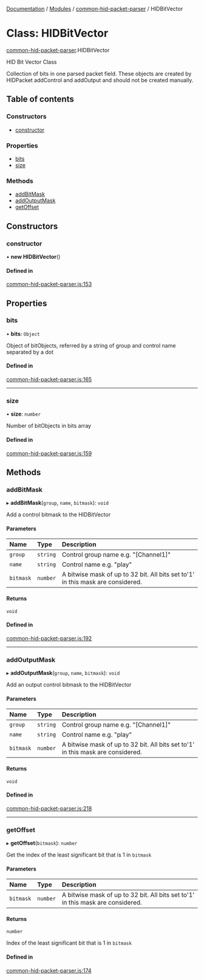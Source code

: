 [Documentation](../README.md) / [Modules](../modules.md) / [common-hid-packet-parser](../modules/common_hid_packet_parser.md) / HIDBitVector

# Class: HIDBitVector

[common-hid-packet-parser](../modules/common_hid_packet_parser.md).HIDBitVector

HID Bit Vector Class

Collection of bits in one parsed packet field. These objects are
created by HIDPacket addControl and addOutput and should not be
created manually.

## Table of contents

### Constructors

- [constructor](common_hid_packet_parser.HIDBitVector.md#constructor)

### Properties

- [bits](common_hid_packet_parser.HIDBitVector.md#bits)
- [size](common_hid_packet_parser.HIDBitVector.md#size)

### Methods

- [addBitMask](common_hid_packet_parser.HIDBitVector.md#addbitmask)
- [addOutputMask](common_hid_packet_parser.HIDBitVector.md#addoutputmask)
- [getOffset](common_hid_packet_parser.HIDBitVector.md#getoffset)

## Constructors

### constructor

• **new HIDBitVector**()

#### Defined in

[common-hid-packet-parser.js:153](https://github.com/JoergAtGithub/mixxx/blob/8d2d71e396/res/controllers/common-hid-packet-parser.js#L153)

## Properties

### bits

• **bits**: `Object`

Object of bitObjects, referred by a string of group and control name separated by a dot

#### Defined in

[common-hid-packet-parser.js:165](https://github.com/JoergAtGithub/mixxx/blob/8d2d71e396/res/controllers/common-hid-packet-parser.js#L165)

___

### size

• **size**: `number`

Number of bitObjects in bits array

#### Defined in

[common-hid-packet-parser.js:159](https://github.com/JoergAtGithub/mixxx/blob/8d2d71e396/res/controllers/common-hid-packet-parser.js#L159)

## Methods

### addBitMask

▸ **addBitMask**(`group`, `name`, `bitmask`): `void`

Add a control bitmask to the HIDBitVector

#### Parameters

| Name | Type | Description |
| :------ | :------ | :------ |
| `group` | `string` | Control group name e.g. "[Channel1]" |
| `name` | `string` | Control name e.g. "play" |
| `bitmask` | `number` | A bitwise mask of up to 32 bit. All bits set to'1' in this mask are considered. |

#### Returns

`void`

#### Defined in

[common-hid-packet-parser.js:192](https://github.com/JoergAtGithub/mixxx/blob/8d2d71e396/res/controllers/common-hid-packet-parser.js#L192)

___

### addOutputMask

▸ **addOutputMask**(`group`, `name`, `bitmask`): `void`

Add an output control bitmask to the HIDBitVector

#### Parameters

| Name | Type | Description |
| :------ | :------ | :------ |
| `group` | `string` | Control group name e.g. "[Channel1]" |
| `name` | `string` | Control name e.g. "play" |
| `bitmask` | `number` | A bitwise mask of up to 32 bit. All bits set to'1' in this mask are considered. |

#### Returns

`void`

#### Defined in

[common-hid-packet-parser.js:218](https://github.com/JoergAtGithub/mixxx/blob/8d2d71e396/res/controllers/common-hid-packet-parser.js#L218)

___

### getOffset

▸ **getOffset**(`bitmask`): `number`

Get the index of the least significant bit that is 1 in `bitmask`

#### Parameters

| Name | Type | Description |
| :------ | :------ | :------ |
| `bitmask` | `number` | A bitwise mask of up to 32 bit. All bits set to'1' in this mask are considered. |

#### Returns

`number`

Index of the least significant bit that is 1 in `bitmask`

#### Defined in

[common-hid-packet-parser.js:174](https://github.com/JoergAtGithub/mixxx/blob/8d2d71e396/res/controllers/common-hid-packet-parser.js#L174)
